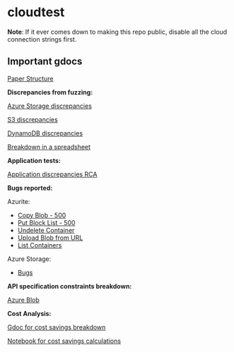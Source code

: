 # cloudtest

**Note**: If it ever comes down to making this repo public, disable all the cloud connection strings first. 

## Important gdocs

[Paper Structure](https://docs.google.com/document/d/174mVS2f-TuKVkzjHWpWF9JfGp2lfimBBnZDOxxTW-oc/edit)

**Discrepancies from fuzzing:**

[Azure Storage discrepancies](https://docs.google.com/document/d/1fD_UqEUrwEhOCsCi0fSutc2H0vTtOYZssaGbIzPCJ1M/edit)

[S3 discrepancies](https://docs.google.com/document/d/13ey5x3MjERzZ_6q_HoPwSgeLwClctjpV_xlWSwI1TDs/edit)

[DynamoDB discrepancies](https://docs.google.com/document/d/1-_YeRWH5hWmCvyxt_YKEv4ASqzOcClgcF9FwmaQkG78/edit)

[Breakdown in a spreadsheet](https://docs.google.com/spreadsheets/d/1O_uZWFwpAwJgstAHOwyUFsPpMcgmq9fbrXigo7VfgdA/edit?pli=1#gid=804341594)

**Application tests:**

[Application discrepancies RCA](https://docs.google.com/document/d/1OIFc5jGdbZp6-gEaD0sb-fWSC1EzsbaHK1XNi5RYdA0/edit?usp=sharing)

**Bugs reported:**

Azurite:
- [Copy Blob - 500](https://github.com/Azure/Azurite/issues/1954#issue-1697046568)
- [Put Block List - 500](https://github.com/Azure/Azurite/issues/1955#issue-1697049378)
- [Undelete Container](https://github.com/Azure/Azurite/issues/2318)
- [Upload Blob from URL](https://github.com/Azure/Azurite/issues/2319)
- [List Containers](https://github.com/Azure/Azurite/issues/2320)
  
Azure Storage:
- [Bugs](https://www.notion.so/Azure-Blob-bugs-e4785c99d2d947b3977245e52107448a)

**API specification constraints breakdown:**

[Azure Blob](https://docs.google.com/document/d/1MZBO1i73AIsV_2c58lC8FB_4MRdXAAMRCG__e-vz0OA/edit)

**Cost Analysis:**

[Gdoc for cost savings breakdown](https://docs.google.com/document/d/1In_lYeZbLrcmigNxgcLyRRFfGRnTUyxRg99xhfKNYcY/edit)

[Notebook for cost savings calculations](https://colab.research.google.com/drive/1BA74fysMFuVv7RdsS7tbfHENHhcsJObM?authuser=2#scrollTo=439Ph08U3qcm)
